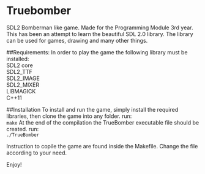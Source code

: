 # Truebomber
SDL2 Bomberman like game. Made for the Programming Module 3rd year.
This has been an attempt to learn the beautiful SDL 2.0 library. The library can be used for games, drawing and many other things.

##Requirements:
In order to play the game the following library must be installed:
<br/>SDL2 core
<br/>SDL2_TTF
<br/>SDL2_IMAGE
<br/>SDL2_MIXER
<br/>LIBMAGICK
<br/>C++11

##Installation
To install and run the game, simply install the required libraries, then clone the game into any folder. 
run: 
<br/>`make`
At the end of the compilation the TrueBomber executable file should be created.
run: 
<br/>`./TrueBomber`

Instruction to copile the game are found inside the Makefile. Change the file according to your need.

Enjoy!
